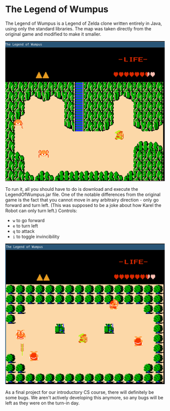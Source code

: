 # The Legend of Wumpus
The Legend of Wumpus is a Legend of Zelda clone written entirely in Java, using only the standard libraries.  The map was taken directly from the original game and modified to make it smaller.

![screenshot 1](wumpus-1.png)

To run it, all you should have to do is download and execute the LegendOfWumpus.jar file.
One of the notable differences from the original game is the fact that you cannot move in any arbitrairy direction - only go forward and turn left.  (This was supposed to be a joke about how Karel the Robot can only turn left.)
Controls:
 - `w` to go forward
 - `e` to turn left
 - `q` to attack
 - `i` to toggle invincibility

![screenshot 2](wumpus-2.png)

As a final project for our introductory CS course, there will definitely be some bugs.  We aren't actively developing this anymore, so any bugs will be left as they were on the turn-in day.
